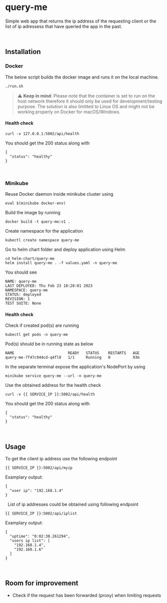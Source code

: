 # query-me
Simple web app that returns the ip address of the requesting client or the list of ip adressess that have queried the app in the past.

&nbsp;
## Installation
### Docker 

The below script builds the docker image and runs it on the local machine.
``` sh
./run.sh
```

> :warning: **Keep in mind**: Please note that the container is set to run on the host network therefore it should only be used for development/testing purpose. The solution is also limitted to Linux OS and might not be working properly on Docker for macOS/Windows.

#### Health check
```console
curl -v 127.0.0.1:5002/api/health
```
You should get the 200 status along with
```console
{
  "status": "healthy"
}
```

&nbsp;
### Minikube

Reuse Docker daemon inside minikube cluster using
```console
eval $(minikube docker-env)
```

Build the image by running
```console
docker build -t query-me:v1 .
```

Create namespace for the application
```console
kubectl create namespace query-me
```

Go to helm chart folder and deploy application using Helm
```console
cd helm-chart/query-me
helm install query-me . -f values.yaml -n query-me
```

You should see
```console
NAME: query-me
LAST DEPLOYED: Thu Feb 23 18:28:01 2023
NAMESPACE: query-me
STATUS: deployed
REVISION: 1
TEST SUITE: None
```

#### Health check

Check if created pod(s) are running
```console
kubectl get pods -n query-me
```

Pod(s) should be in running state as below
```
NAME                        READY   STATUS    RESTARTS   AGE
query-me-7f47c944cd-q4fl8   1/1     Running   0          93m
```

In the separate terminal expose the application's NodePort by using
```console
minikube service query-me --url -n query-me
```

Use the obtained address for the health check
```console
curl -v {{ SERVICE_IP }}:5002/api/health
```

You should get the 200 status along with
```console
{
  "status": "healthy"
}
```

&nbsp;
## Usage

To get the client ip address use the following endpoint
```console
{{ SERVICE_IP }}:5002/api/myip
```

Examplary output:
```
{
  "user ip": "192.168.1.4"
}
```
&nbsp;
List of ip addresses could be obtained using following endpoint
```console
{{ SERVICE_IP }}:5002/api/iplist
```
Examplary output:
```
{
  "uptime": "0:02:30.261294",
  "users ip list": [
    "192.168.1.4",
    "192.168.1.6"
  ]
}
```
&nbsp;
## Room for improvement
- Check if the request has been forwarded (proxy) when limiting requests









